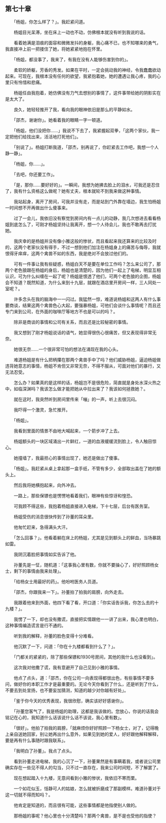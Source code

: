 ## 第七十章

　　「杨姐，你怎么样了？」。我赶紧问道。

　　杨姐目光呆滞，坐在床上一动也不动，仿佛根本就没有听到我说的话。

　　看着她满是泪痕的面容和微微发抖的身躯，我心痛不已，也不知哪来的勇气，我直接冲上前一把搂住了她，将她紧紧地抱在怀里。

　　「杨姐，都没事了，我来了，有我在没有人能够伤害到你的」。

　　柔软的娇躯，芳香的秀发。如果在平时，一定会挑动我的神经，令我蠢蠢欲动起来。可现在，我根本没有任何的欲望，我紧抱着她，她的遭遇让我心疼，我的心里只有怜惜和悲痛。

　　杨姐任由我抱着，她仿佛没有力气去想别的事情了，这件事带给她的阴影实在是太大了。

　　良久，她轻轻推开了我，看向我的眼神依旧是那么的平静如水。

　　「邵杰，谢谢你」。她看着我的眼睛一字一顿道。

　　「杨姐，他们没把你……」我说不下去了，我紧握起双拳，「这两个家伙，我一定把他们给找出来，活活地打死他们」。

　　「别说了」。杨姐打断我道，「邵杰，别再说了，你赶紧去工作吧，我想一个人静一静」。

　　「杨姐，你……」。

　　「去吧，你还要工作」。

　　「是，那你……要好好的」。一瞬间，我想为她拂去脸上的泪水，可我还是忍住了，我有什么资格这么做呢？她有丈夫，根本就轮不到我来做这种事情。

　　我站起身，离开了房间，可我并没有走，而是站到门外靠在墙边，我生怕杨姐一时间想不开再做出什么傻事来。

　　过了一会儿，我依旧没有察觉到房间内有一点儿的动静，我几次想进去看看杨姐到底怎么了，可刚才杨姐坚持让我离开，想一个人待会儿，我也不敢再去打扰她。

　　我庆幸的是杨姐并没有像小雅这般的惨状，而且看起来我还算来的比较及时的，这两个老家伙没有得手，不过一想到他们加注在杨姐身上的痛苦与侮辱，我就恨得牙痒痒，这两个禽兽不如的东西，我是绝对不会放过他们的。

　　可有一件事让我有些疑惑，杨姐白天不是要在单位工作吗？怎么来公司了，那两个老色狼跟在杨姐的身后，杨姐也是清楚的，因为他们一起上了电梯，明显互相认识，可为什么纠缠在一起了呢？杨姐是恨透了他们，可两个老色狼的企图，杨姐会不知道？既然知道，为什么来到十九层，就跟在酒店里开房间一样，三人同处一室呢？。

　　许多念头在我的脑海中一一闪过。我猛然一惊，难道说杨姐和这两人有什么事要商谈，结果这两个禽兽色心大起，要强暴杨姐，可他们会谈什么事情呢？而且还专门来到公司，在外面的咖啡厅等地方不也是可以的吗？。

　　除非是商谈的事情和公司有关系，而且还是比较秘密的事情。

　　我又想到了刚才杨姐说话的语气，她显得很伤心很痛苦，但又表现得非常无奈。

　　她很无奈……一个很非常可怕的想法在涌现在我的心头。

　　难道杨姐是有什么把柄攥在那两个禽兽手中了吗？他们威胁杨姐，逼迫杨姐做违背她意志的事情，杨姐不肯但又非常无奈，不得不服从，可面对他们的暴行，又无法忍受。

　　怎么办？如果真的是这样的话，杨姐岂不是很危险，简直就是身处水深火热之中，如临深渊吗？我该怎么做才能把她从中拉出来了？我该如何拯救她？。

　　就在这时，我突然听到房间里传来「嘣」的一声，听上去很沉闷。

　　我吓得一个激灵，急忙推开。

　　「杨姐」。

　　我看到里面的情景不由地大喊起来，一个箭步冲了上去。

　　杨姐额头的一块区域涌出一片鲜红，一道的血液缓缓流到脸上，令人触目惊心。

　　她撞墙了，我最担心的事情出现了，她还是做出了傻事。

　　「杨姐」。我赶紧从桌上拿起那一盒手纸，不管有多少，全部取出盖在了她的额头上。

　　然后我将她横抱起来，向外冲去。

　　一路上，那些保镖也是愣愣地看着我们，眼神有些惊讶和惶恐。

　　可我顾不得这些，我抱着杨姐直接进入电梯，下十七层，后台有医务室。

　　杨姐受伤的消息很快传到了孙董的耳朵里。

　　他匆忙赶来，急得满头大汗。

　　「怎么回事？」。他看着躺在床上的杨姐，尤其是见到额头上的鲜血，当场暴跳如雷。

　　我阴沉着脸把事情如实告诉了他。

　　孙董先是一怔，随机道：「这事我心里有数，你就不要操心了，好好照顾杨女士，剩下的事情由我来处理」。

　　「给杨女士用最好的药」。他吩咐医务人员道。

　　「邵杰，你跟我来一下」。孙董拍了拍我的肩膀，向外走去。

　　我跟着他来到外面，他四下看了看，开口道：「你实话告诉我，你怎么去的十九楼？」。

　　我愣了一下，却也没有撒谎，直接把实情跟他一一讲了出来，我心里也明白，这种事情编造谎言是行不通的。

　　听到我的解释，孙董的脸色变得十分难看。

　　他沉默了一下，问道：「你在十九楼都看到什么了？」。

　　「门都关的紧紧的，除了那些保镖和1930号房间，其他的我什么也没看到」。

　　这次我对他撒了谎，我有意避开了自己见到小雅的事情。

　　他点了点头，道：「邵杰，你在公司一向表现得都很出色，有些事情不要多问，做好你的本职工作才是最重要的。无论今天你看到了什么，还是听到了什么，不要去到处宣扬，也不要妄加猜测，知道的越少对你越有好处」。

　　「鉴于你今天的优秀表现，我很欣慰，确实该好好感谢你」。

　　「孙董您客气了，我是杨姐的助理，这都是我该做的。您放心，你说的话我会铭记在心的，我知道什么话该说什么话不该说，我心里有数」。

　　「很好」。他拍了拍我的肩膀，「就麻烦你好好照顾一下杨女士，对了，记得晚上亲自送她回家，别让她再出什么意外，如果见到她的爱人，好好跟他解释解释，要是再有什么事随时跟我联系」。

　　「我明白了孙董」。我点了点头。

　　看到孙董走进电梯，我的心沉了一下，孙董果然是有事瞒着我，或者说公司里确实存在一些见不得人的勾当，只不过一直存在，我来公司时间短，不了解罢了。

　　现在想起踏入十九楼，无意间看到小雅的惨状，我依旧不寒而栗。

　　一个如花似玉，恬静可人的姑娘，怎么就被折磨成了那副模样。难道孙董对于这一切就不得而知吗？。

　　他肯定是知道的，而且很有可能，这些事情都是他指使别人做的。

　　那杨姐的事呢？他心里也十分清楚吗？那两个禽兽，是不是也受他的指使？
